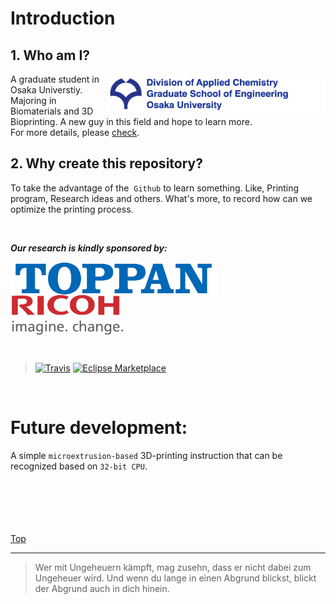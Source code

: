 # Introduction
## 1. Who am I?

[<img width="350" height="62" img align="right" src="https://github.com/Ryucis/Cissto/blob/master/images/Osaka%20Univ.%20Logo.tiff" />](http://www.osaka-u.ac.jp/en "Osaka University")
<!-- align grammar,Nested [<files address>text,parameter](link) -->

A graduate student in Osaka Universtiy. Majoring in Biomaterials and 3D Bioprinting. A new guy in this field and hope to learn more.
</br>
For more details, please [check](http://www.chem.eng.osaka-u.ac.jp/appl/).

## 2. Why create this repository?

To take the advantage of the  ` Github `  to learn something. Like, Printing program, Research ideas and others. What's more,  to record how can we optimize the printing process.
  
</br>

***Our research is kindly sponsored by:***
</br>

[<img width="330" height="53" img align="left" src="https://github.com/Ryucis/Cissto/blob/master/images/Toppan_logo.png" />](http://www.toppan.co.jp/english/index.html "Toppan")
[<img width="180" height="63" img align="center" src="https://github.com/Ryucis/Cissto/blob/master/images/Ricoh-logo.png" />](https://www.ricoh.com "Ricoh")
<!-- keep Length-width ratio -->
</br>

> [![Travis](https://img.shields.io/travis/rust-lang/rust.svg)](https://github.com/Ryucis/Cissto)
[![Eclipse Marketplace](https://img.shields.io/eclipse-marketplace/last-update/notepad4e.svg)](https://github.com/Ryucis/Cissto)
<!-- icon -->

</br>

# Future development: 

A simple `microextrusion-based` 3D-printing instruction that can be recognized based on `32-bit CPU`.
</br>
</br>
</br>
</br>
</br>
</br>

[Top](#readme) <!-- back to the top -->

*** 

>Wer mit Ungeheuern kämpft, mag zusehn, dass er nicht dabei zum Ungeheuer wird. Und wenn du lange in einen Abgrund blickst, blickt der Abgrund auch in dich hinein.
